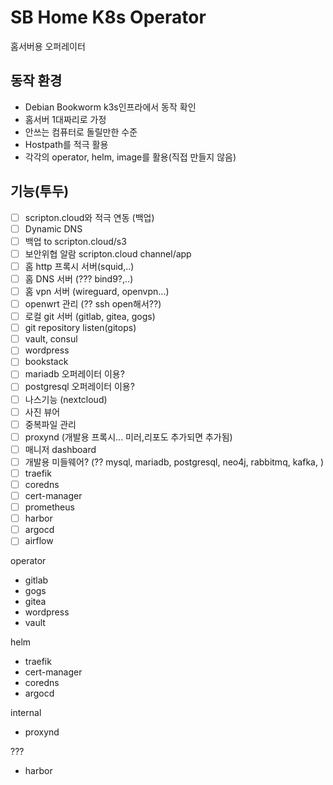 # SB Home K8s Operator

홈서버용 오퍼레이터

## 동작 환경
- Debian Bookworm k3s인프라에서 동작 확인
- 홈서버 1대짜리로 가정
- 안쓰는 컴퓨터로 돌릴만한 수준
- Hostpath를 적극 활용
- 각각의 operator, helm, image를 활용(직접 만들지 않음)

## 기능(투두)
- [ ] scripton.cloud와 적극 연동 (백업)
- [ ] Dynamic DNS
- [ ] 백업 to scripton.cloud/s3
- [ ] 보안위협 알람 scripton.cloud channel/app
- [ ] 홈 http 프록시 서버(squid,..)
- [ ] 홈 DNS 서버 (??? bind9?,..)
- [ ] 홈 vpn 서버 (wireguard, openvpn...)
- [ ] openwrt 관리 (?? ssh open해서??)
- [ ] 로컬 git 서버 (gitlab, gitea, gogs)
- [ ] git repository listen(gitops)
- [ ] vault, consul
- [ ] wordpress
- [ ] bookstack
- [ ] mariadb 오퍼레이터 이용?
- [ ] postgresql 오퍼레이터 이용?
- [ ] 나스기능 (nextcloud)
- [ ] 사진 뷰어
- [ ] 중복파일 관리
- [ ] proxynd (개발용 프록시... 미러,리포도 추가되면 추가됨)
- [ ] 매니저 dashboard
- [ ] 개발용 미들웨어? (?? mysql, mariadb, postgresql, neo4j, rabbitmq, kafka, )
- [ ] traefik
- [ ] coredns
- [ ] cert-manager
- [ ] prometheus
- [ ] harbor
- [ ] argocd
- [ ] airflow

operator
- gitlab
- gogs
- gitea
- wordpress
- vault

helm
- traefik
- cert-manager
- coredns
- argocd

internal
- proxynd

???
- harbor

